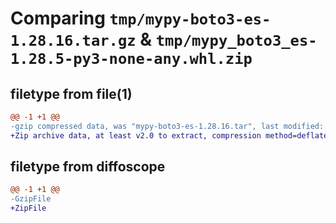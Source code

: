 # Comparing `tmp/mypy-boto3-es-1.28.16.tar.gz` & `tmp/mypy_boto3_es-1.28.5-py3-none-any.whl.zip`

## filetype from file(1)

```diff
@@ -1 +1 @@
-gzip compressed data, was "mypy-boto3-es-1.28.16.tar", last modified: Tue Aug  1 11:36:46 2023, max compression
+Zip archive data, at least v2.0 to extract, compression method=deflate
```

## filetype from diffoscope

```diff
@@ -1 +1 @@
-GzipFile
+ZipFile
```

